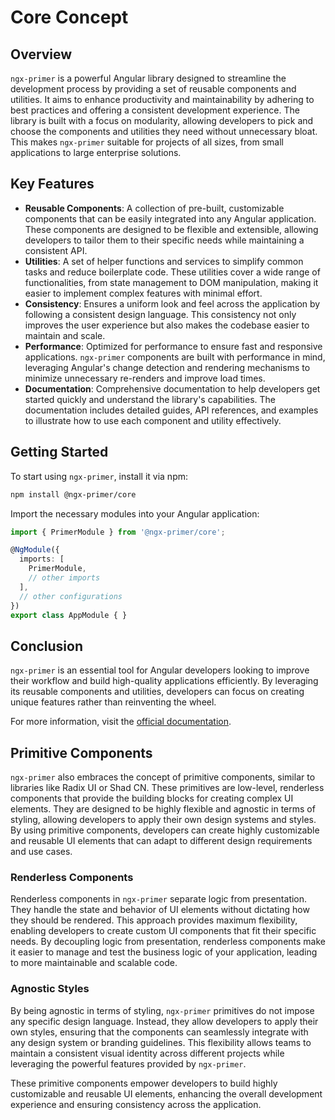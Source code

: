 # Core Concept

## Overview

`ngx-primer` is a powerful Angular library designed to streamline the development process by providing a set of reusable components and utilities. It aims to enhance productivity and maintainability by adhering to best practices and offering a consistent development experience. The library is built with a focus on modularity, allowing developers to pick and choose the components and utilities they need without unnecessary bloat. This makes `ngx-primer` suitable for projects of all sizes, from small applications to large enterprise solutions.

## Key Features

- **Reusable Components**: A collection of pre-built, customizable components that can be easily integrated into any Angular application. These components are designed to be flexible and extensible, allowing developers to tailor them to their specific needs while maintaining a consistent API.
- **Utilities**: A set of helper functions and services to simplify common tasks and reduce boilerplate code. These utilities cover a wide range of functionalities, from state management to DOM manipulation, making it easier to implement complex features with minimal effort.
- **Consistency**: Ensures a uniform look and feel across the application by following a consistent design language. This consistency not only improves the user experience but also makes the codebase easier to maintain and scale.
- **Performance**: Optimized for performance to ensure fast and responsive applications. `ngx-primer` components are built with performance in mind, leveraging Angular's change detection and rendering mechanisms to minimize unnecessary re-renders and improve load times.
- **Documentation**: Comprehensive documentation to help developers get started quickly and understand the library's capabilities. The documentation includes detailed guides, API references, and examples to illustrate how to use each component and utility effectively.

## Getting Started

To start using `ngx-primer`, install it via npm:

```bash
npm install @ngx-primer/core
```

Import the necessary modules into your Angular application:

```typescript
import { PrimerModule } from '@ngx-primer/core';

@NgModule({
  imports: [
    PrimerModule,
    // other imports
  ],
  // other configurations
})
export class AppModule { }
```

## Conclusion

`ngx-primer` is an essential tool for Angular developers looking to improve their workflow and build high-quality applications efficiently. By leveraging its reusable components and utilities, developers can focus on creating unique features rather than reinventing the wheel.

For more information, visit the [official documentation](https://example.com/ngx-primer-docs).

## Primitive Components

`ngx-primer` also embraces the concept of primitive components, similar to libraries like Radix UI or Shad CN. These primitives are low-level, renderless components that provide the building blocks for creating complex UI elements. They are designed to be highly flexible and agnostic in terms of styling, allowing developers to apply their own design systems and styles. By using primitive components, developers can create highly customizable and reusable UI elements that can adapt to different design requirements and use cases.

### Renderless Components

Renderless components in `ngx-primer` separate logic from presentation. They handle the state and behavior of UI elements without dictating how they should be rendered. This approach provides maximum flexibility, enabling developers to create custom UI components that fit their specific needs. By decoupling logic from presentation, renderless components make it easier to manage and test the business logic of your application, leading to more maintainable and scalable code.

### Agnostic Styles

By being agnostic in terms of styling, `ngx-primer` primitives do not impose any specific design language. Instead, they allow developers to apply their own styles, ensuring that the components can seamlessly integrate with any design system or branding guidelines. This flexibility allows teams to maintain a consistent visual identity across different projects while leveraging the powerful features provided by `ngx-primer`.

These primitive components empower developers to build highly customizable and reusable UI elements, enhancing the overall development experience and ensuring consistency across the application.
